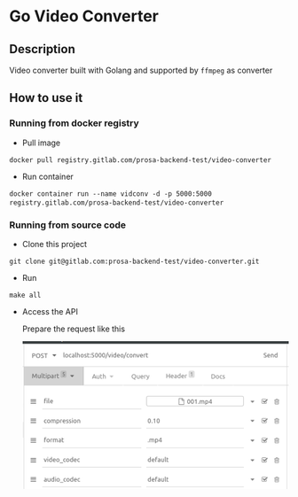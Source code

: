 # Go Video Converter

## Description
Video converter built with Golang and supported by `ffmpeg` as converter

## How to use it

### Running from docker registry
- Pull image
```shell
docker pull registry.gitlab.com/prosa-backend-test/video-converter
```
- Run container
```shell
docker container run --name vidconv -d -p 5000:5000 registry.gitlab.com/prosa-backend-test/video-converter
```

### Running from source code
- Clone this project
```shell
git clone git@gitlab.com:prosa-backend-test/video-converter.git
```

- Run
```shell
make all
```

- Access the API

    Prepare the request like this
    
    ![Insomnia Request](insomnia.png)